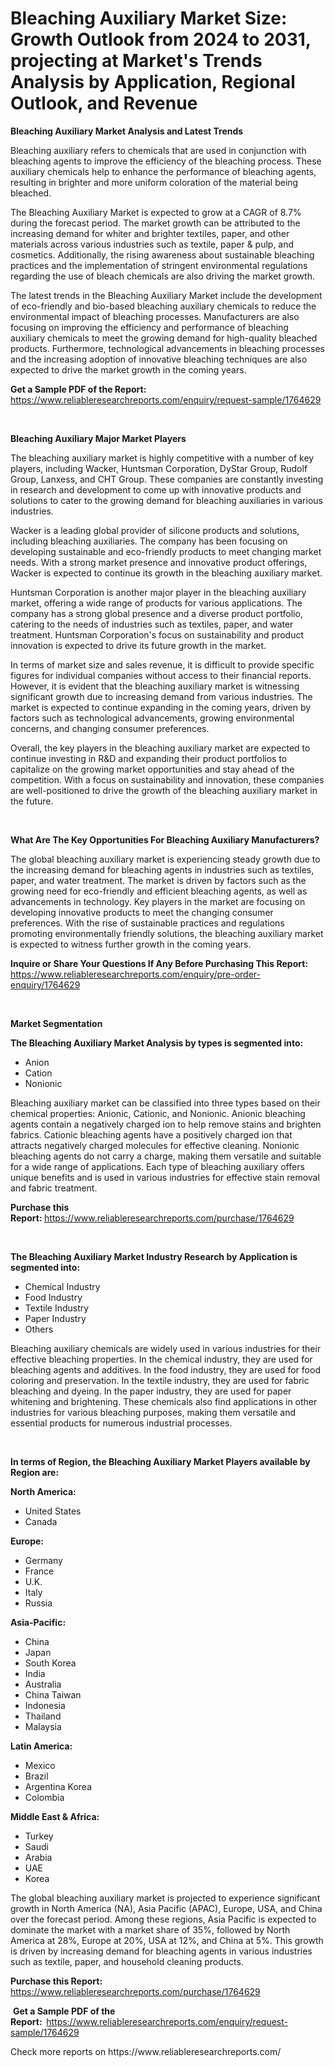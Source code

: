 <p><h1>Bleaching Auxiliary Market Size: Growth Outlook from 2024 to 2031, projecting at Market's Trends Analysis by Application, Regional Outlook, and Revenue</h1></p><p><strong>Bleaching Auxiliary Market Analysis and Latest Trends</strong></p>
<p><p>Bleaching auxiliary refers to chemicals that are used in conjunction with bleaching agents to improve the efficiency of the bleaching process. These auxiliary chemicals help to enhance the performance of bleaching agents, resulting in brighter and more uniform coloration of the material being bleached.</p><p>The Bleaching Auxiliary Market is expected to grow at a CAGR of 8.7% during the forecast period. The market growth can be attributed to the increasing demand for whiter and brighter textiles, paper, and other materials across various industries such as textile, paper & pulp, and cosmetics. Additionally, the rising awareness about sustainable bleaching practices and the implementation of stringent environmental regulations regarding the use of bleach chemicals are also driving the market growth.</p><p>The latest trends in the Bleaching Auxiliary Market include the development of eco-friendly and bio-based bleaching auxiliary chemicals to reduce the environmental impact of bleaching processes. Manufacturers are also focusing on improving the efficiency and performance of bleaching auxiliary chemicals to meet the growing demand for high-quality bleached products. Furthermore, technological advancements in bleaching processes and the increasing adoption of innovative bleaching techniques are also expected to drive the market growth in the coming years.</p></p>
<p><strong>Get a Sample PDF of the Report:&nbsp;</strong> <a href="https://www.reliableresearchreports.com/enquiry/request-sample/1764629">https://www.reliableresearchreports.com/enquiry/request-sample/1764629</a></p>
<p>&nbsp;</p>
<p><strong>Bleaching Auxiliary Major Market Players</strong></p>
<p><p>The bleaching auxiliary market is highly competitive with a number of key players, including Wacker, Huntsman Corporation, DyStar Group, Rudolf Group, Lanxess, and CHT Group. These companies are constantly investing in research and development to come up with innovative products and solutions to cater to the growing demand for bleaching auxiliaries in various industries.</p><p>Wacker is a leading global provider of silicone products and solutions, including bleaching auxiliaries. The company has been focusing on developing sustainable and eco-friendly products to meet changing market needs. With a strong market presence and innovative product offerings, Wacker is expected to continue its growth in the bleaching auxiliary market.</p><p>Huntsman Corporation is another major player in the bleaching auxiliary market, offering a wide range of products for various applications. The company has a strong global presence and a diverse product portfolio, catering to the needs of industries such as textiles, paper, and water treatment. Huntsman Corporation's focus on sustainability and product innovation is expected to drive its future growth in the market.</p><p>In terms of market size and sales revenue, it is difficult to provide specific figures for individual companies without access to their financial reports. However, it is evident that the bleaching auxiliary market is witnessing significant growth due to increasing demand from various industries. The market is expected to continue expanding in the coming years, driven by factors such as technological advancements, growing environmental concerns, and changing consumer preferences.</p><p>Overall, the key players in the bleaching auxiliary market are expected to continue investing in R&D and expanding their product portfolios to capitalize on the growing market opportunities and stay ahead of the competition. With a focus on sustainability and innovation, these companies are well-positioned to drive the growth of the bleaching auxiliary market in the future.</p></p>
<p>&nbsp;</p>
<p><strong>What Are The Key Opportunities For Bleaching Auxiliary Manufacturers?</strong></p>
<p><p>The global bleaching auxiliary market is experiencing steady growth due to the increasing demand for bleaching agents in industries such as textiles, paper, and water treatment. The market is driven by factors such as the growing need for eco-friendly and efficient bleaching agents, as well as advancements in technology. Key players in the market are focusing on developing innovative products to meet the changing consumer preferences. With the rise of sustainable practices and regulations promoting environmentally friendly solutions, the bleaching auxiliary market is expected to witness further growth in the coming years.</p></p>
<p><strong>Inquire or Share Your Questions If Any Before Purchasing This Report:</strong> <a href="https://www.reliableresearchreports.com/enquiry/pre-order-enquiry/1764629">https://www.reliableresearchreports.com/enquiry/pre-order-enquiry/1764629</a></p>
<p>&nbsp;</p>
<p><strong>Market Segmentation</strong></p>
<p><strong>The Bleaching Auxiliary Market Analysis by types is segmented into:</strong></p>
<p><ul><li>Anion</li><li>Cation</li><li>Nonionic</li></ul></p>
<p><p>Bleaching auxiliary market can be classified into three types based on their chemical properties: Anionic, Cationic, and Nonionic. Anionic bleaching agents contain a negatively charged ion to help remove stains and brighten fabrics. Cationic bleaching agents have a positively charged ion that attracts negatively charged molecules for effective cleaning. Nonionic bleaching agents do not carry a charge, making them versatile and suitable for a wide range of applications. Each type of bleaching auxiliary offers unique benefits and is used in various industries for effective stain removal and fabric treatment.</p></p>
<p><strong>Purchase this Report:&nbsp;</strong><a href="https://www.reliableresearchreports.com/purchase/1764629">https://www.reliableresearchreports.com/purchase/1764629</a></p>
<p>&nbsp;</p>
<p><strong>The Bleaching Auxiliary Market Industry Research by Application is segmented into:</strong></p>
<p><ul><li>Chemical Industry</li><li>Food Industry</li><li>Textile Industry</li><li>Paper Industry</li><li>Others</li></ul></p>
<p><p>Bleaching auxiliary chemicals are widely used in various industries for their effective bleaching properties. In the chemical industry, they are used for bleaching agents and additives. In the food industry, they are used for food coloring and preservation. In the textile industry, they are used for fabric bleaching and dyeing. In the paper industry, they are used for paper whitening and brightening. These chemicals also find applications in other industries for various bleaching purposes, making them versatile and essential products for numerous industrial processes.</p></p>
<p>&nbsp;</p>
<p><strong>In terms of Region, the Bleaching Auxiliary Market Players available by Region are:</strong></p>
<p>
    <p> <strong> North America: </strong>
        <ul>
            <li>United States</li>
            <li>Canada</li>
        </ul>
        </p> 
    <p> <strong> Europe: </strong>
        <ul>
            <li>Germany</li>
            <li>France</li>
            <li>U.K.</li>
            <li>Italy</li>
            <li>Russia</li>
        </ul>
        </p> 
    <p> <strong> Asia-Pacific: </strong>
        <ul>
            <li>China</li>
            <li>Japan</li>
            <li>South Korea</li>
            <li>India</li>
            <li>Australia</li>
            <li>China Taiwan</li>
            <li>Indonesia</li>
            <li>Thailand</li>
            <li>Malaysia</li>
        </ul>
        </p> 
    <p> <strong> Latin America: </strong>
        <ul>
            <li>Mexico</li>
            <li>Brazil</li>
            <li>Argentina Korea</li>
            <li>Colombia</li>
        </ul>
        </p> 
    <p> <strong> Middle East & Africa: </strong>
        <ul>
            <li>Turkey</li>
            <li>Saudi</li>
            <li>Arabia</li>
            <li>UAE</li>
            <li>Korea</li>
        </ul>
    </p>
    </p>
<p><p>The global bleaching auxiliary market is projected to experience significant growth in North America (NA), Asia Pacific (APAC), Europe, USA, and China over the forecast period. Among these regions, Asia Pacific is expected to dominate the market with a market share of 35%, followed by North America at 28%, Europe at 20%, USA at 12%, and China at 5%. This growth is driven by increasing demand for bleaching agents in various industries such as textile, paper, and household cleaning products.</p></p>
<p><strong>Purchase this Report: </strong><a href="https://www.reliableresearchreports.com/purchase/1764629">https://www.reliableresearchreports.com/purchase/1764629</a></p>
<p>&nbsp;<strong>Get a Sample PDF of the Report:&nbsp;&nbsp;</strong><a href="https://www.reliableresearchreports.com/enquiry/request-sample/1764629">https://www.reliableresearchreports.com/enquiry/request-sample/1764629</a></p>
<p><strong></strong></p>
<p>Check more reports on https://www.reliableresearchreports.com/</p>